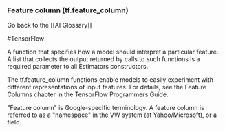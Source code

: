 ### Feature column (tf.feature_column)

Go back to the [[AI Glossary]]

#TensorFlow

A function that specifies how a model should interpret a particular feature. A list that collects the output returned by calls to such functions is a required parameter to all Estimators constructors.

The tf.feature_column functions enable models to easily experiment with different representations of input features. For details, see the Feature Columns chapter in the TensorFlow Programmers Guide.

"Feature column" is Google-specific terminology. A feature column is referred to as a "namespace" in the VW system (at Yahoo/Microsoft), or a field.

